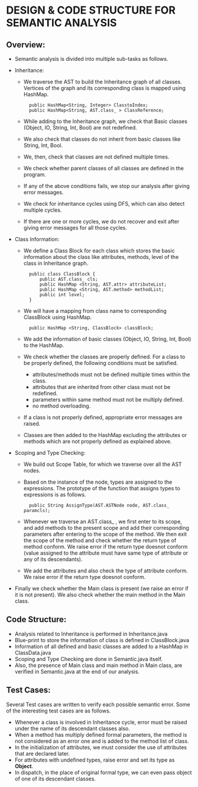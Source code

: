 # DESIGN & CODE STRUCTURE FOR SEMANTIC ANALYSIS

## Overview:

* Semantic analysis is divided into multiple sub-tasks as follows.

* Inheritance: 
	* We traverse the AST to build the Inheritance graph of all classes. Vertices of the graph and its corresponding class is mapped using HashMap.
			
			public HashMap<String, Integer> ClasstoIndex;
			public HashMap<String, AST.class_ > ClassReference;
	
	* While adding to the Inheritance graph, we check that Basic classes (Object, IO, String, Int, Bool) are not redefined.
	* We also check that classes do not inherit from basic classes like String, Int, Bool.
	* We, then, check that classes are not defined multiple times.
	* We check whether parent classes of all classes are defined in the program.
	* If any of the above conditions fails, we stop our analysis after giving error messages.
	* We check for inheritance cycles using DFS, which can also detect multiple cycles.
	* If there are one or more cycles, we do not recover and exit after giving error messages for all those cycles.

* Class Information:
	* We define a Class Block for each class which stores the basic information about the class like attributes, methods, level of the class in Inheritance graph.
			
			public class ClassBlock {
				public AST.class_ cls;
				public HashMap <String, AST.attr> attributeList;
				public HashMap <String, AST.method> methodList;
				public int level;
			}
			
	* We will have a mapping from class name to corresponding ClassBlock using HashMap.
	
			public HashMap <String, ClassBlock> classBlock;
			
	* We add the information of basic classes (Object, IO, String, Int, Bool) to the HashMap.
	* We check whether the classes are properly defined. For a class to be properly defined, the following conditions must be satisfied.
		* attributes/methods must not be defined multiple times within the class.
		* attributes that are inherited from other class must not be redefined.
		* parameters within same method must not be multiply defined.
		* no method overloading.
	* If a class is not properly defined, appropriate error messages are raised.
	* Classes are then added to the HashMap excluding the attributes or methods which are not properly defined as explained above.
	
* Scoping and Type Checking:
	* We build out Scope Table, for which we traverse over all the AST nodes.
	* Based on the instance of the node, types are assigned to the expressions. The prototype of the function that assigns types to expressions is as follows.
	
			public String AssignType(AST.ASTNode node, AST.class_ paramcls);
	
	* Whenever we traverse an AST.class_ , we first enter to its scope, and add methods to the present scope and add their corresponding parameters after entering to the scope of the method. We then exit the scope of the method and check whether the return type of method conform. We raise error if the return type doesnot conform (value assigned to the attribute must have same type of attribute or any of its descendants).
	* We add the attributes and also check the type of attribute conform. We raise error if the return type doesnot conform.

* Finally we check whether the Main class is present (we raise an error if it is not present). We also check whether the main method in the Main class.

## Code Structure:

* Analysis related to Inheritance is performed in Inheritance.java
* Blue-print to store the information of class is defined in ClassBlock.java
* Information of all defined and basic classes are added to a HashMap in ClassData.java
* Scoping and Type Checking are done in Semantic.java itself.
* Also, the presence of Main class and main method in Main class, are verified in Semantic.java at the end of our analysis.

## Test Cases:
Several Test cases are written to verify each possible semantic error. Some of the interesting test cases are as follows.
* Whenever a class is involved in Inheritance cycle, error must be raised under the name of its descendant classes also.
* When a method has multiply defined formal parameters, the method is not considered as an error one and is added to the method list of class.
* In the initialization of attributes, we must consider the use of attributes that are declared later.
* For attributes with undefined types, raise error and set its type as **Object**.
* In dispatch, in the place of original formal type, we can even pass object of one of its descendant classes.

